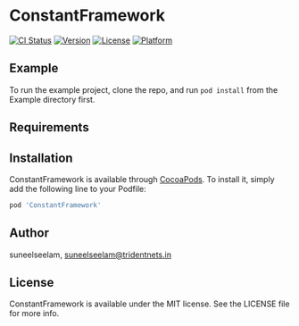 # ConstantFramework

[![CI Status](http://img.shields.io/travis/suneelseelam/ConstantFramework.svg?style=flat)](https://travis-ci.org/suneelseelam/ConstantFramework)
[![Version](https://img.shields.io/cocoapods/v/ConstantFramework.svg?style=flat)](http://cocoapods.org/pods/ConstantFramework)
[![License](https://img.shields.io/cocoapods/l/ConstantFramework.svg?style=flat)](http://cocoapods.org/pods/ConstantFramework)
[![Platform](https://img.shields.io/cocoapods/p/ConstantFramework.svg?style=flat)](http://cocoapods.org/pods/ConstantFramework)

## Example

To run the example project, clone the repo, and run `pod install` from the Example directory first.

## Requirements

## Installation

ConstantFramework is available through [CocoaPods](http://cocoapods.org). To install
it, simply add the following line to your Podfile:

```ruby
pod 'ConstantFramework'
```

## Author

suneelseelam, suneelseelam@tridentnets.in

## License

ConstantFramework is available under the MIT license. See the LICENSE file for more info.
